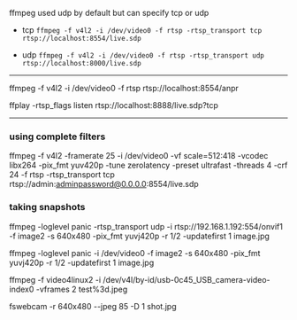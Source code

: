ffmpeg used udp by default but can specify tcp or udp
+ tcp 
`ffmpeg -f v4l2 -i /dev/video0 -f rtsp -rtsp_transport tcp rtsp://localhost:8554/live.sdp`

+ udp
`ffmpeg -f v4l2 -i /dev/video0 -f rtsp -rtsp_transport udp rtsp://localhost:8000/live.sdp`
---

ffmpeg -f v4l2 -i /dev/video0 -f rtsp rtsp://localhost:8554/anpr

ffplay -rtsp_flags listen rtsp://localhost:8888/live.sdp?tcp

---

### **using complete filters**

ffmpeg -f v4l2 -framerate 25 -i /dev/video0 -vf scale=512:418 -vcodec libx264 -pix_fmt yuv420p -tune zerolatency -preset ultrafast -threads 4 -crf 24 -f rtsp -rtsp_transport tcp rtsp://admin:adminpassword@0.0.0.0:8554/live.sdp


### **taking snapshots**
ffmpeg -loglevel panic -rtsp_transport udp -i rtsp://192.168.1.192:554/onvif1 -f image2 -s 640x480 -pix_fmt yuvj420p -r 1/2 -updatefirst 1 image.jpg

ffmpeg -loglevel panic -i /dev/video0 -f image2 -s 640x480 -pix_fmt yuvj420p -r 1/2 -updatefirst 1 image.jpg

ffmpeg -f video4linux2 -i /dev/v4l/by-id/usb-0c45_USB_camera-video-index0 -vframes 2 test%3d.jpeg

fswebcam -r 640x480 --jpeg 85 -D 1 shot.jpg